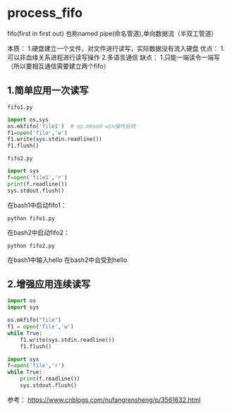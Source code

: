 # process_fifo



fifo(first in first out) 也称named pipe(命名管道),单向数据流（半双工管道）


本质：
1.硬盘建立一个文件，对文件进行读写，实际数据没有流入硬盘
优点：
1.可以非血缘关系进程进行读写操作
2.多语言通信
缺点：
1.只能一端读令一端写（所以要相互通信需要建立两个fifo）


## 1.简单应用一次读写

`fifo1.py`
```python
import os,sys
os.mkfifo('file1')  # os.mknod win操作系统
f1=open('file','w')
f1.write(sys.stdin.readline())
f1.flush()
```

`fifo2.py`
```python
import sys
f=open('file1','r')
print(f.readline())
sys.stdout.flush()
```

在bash1中启动fifo1：
```shell
python fifo1.py
```

在bash2中启动fifo2：
```shell
python fifo2.py
```

在bash1中输入hello
在bash2中会受到hello


## 2.增强应用连续读写
```python
import os 
import sys

os.mkfifo("file")
f1 = open('file','w')
while True:
    f1.write(sys.stdin.readline())
    f1.flush()
```


```python
import sys
f=open('file','r')
while True:
    print(f.readline())
    sys.stdout.flush()
```


参考：
https://www.cnblogs.com/nufangrensheng/p/3561632.html